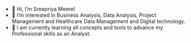 - 👋 Hi, I’m Sreepriya Meerel
- 👀 I’m interested in Business Analysis, Data Analysis, Project Management and Healthcare Data Management and Digital technology.
- 🌱 I am currently learning all concepts and tools to advance my Professional skills as an Analyst.
  
  

<!---
Smeerel/Smeerel is a ✨ special ✨ repository because its `README.md` (this file) appears on your GitHub profile.
You can click the Preview link to take a look at your changes.
--->
